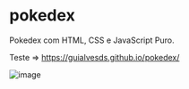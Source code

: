# pokedex
Pokedex com HTML, CSS e JavaScript Puro.

 Teste => https://guialvesds.github.io/pokedex/


![image](https://user-images.githubusercontent.com/81834620/180695320-9f6ada19-c295-431e-8039-d652c9e5407b.png)

